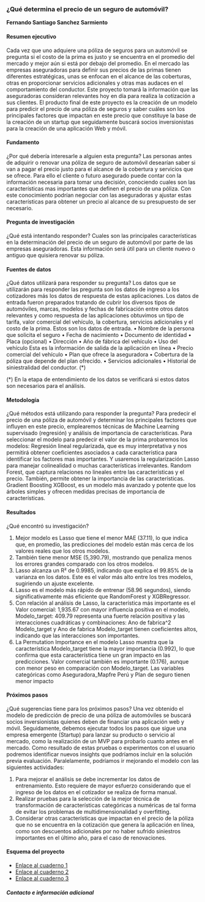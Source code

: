 ### ¿Qué determina el precio de un seguro de automóvil?

**Fernando Santiago Sanchez Sarmiento**

#### Resumen ejecutivo
Cada vez que uno adquiere una póliza de seguros para un automóvil se pregunta si el costo de la prima es justo y se encuentra en el promedio del mercado y mejor aún si está por debajo del promedio.
En el mercado las empresas aseguradoras para definir sus precios de las primas tienen diferentes estratégicas, unas se enfocan en el alcance de las coberturas, otras en proporcionar servicios adicionales y otras mas audaces en el comportamiento del conductor. Este proyecto tomará la información que las aseguradoras consideran relevantes hoy en día para realiza la cotización a sus clientes. 
El producto final de este proyecto es la creación de un modelo para predicir el precio de una póliza de seguros y saber cuáles son los principales factores que impactan en este precio que constituye la base de la creación de un startup que seguidamente buscará socios inversionistas para la creación de una aplicación Web y móvil.
#### Fundamento
¿Por qué debería interesarle a alguien esta pregunta?
Las personas antes de adquirir o renovar una póliza de seguro de automóvil desearían saber si van a pagar el precio justo para el alcance de la cobertura y servicios que se ofrece. Para ello el cliente o futuro asegurado puede contar con la información necesaria para tomar una decisión, conociendo cuales son las características mas importantes que definen el precio de una póliza. Con este conocimiento podrían negociar con las aseguradoras y ajustar estas características para obtener un precio al alcance de su presupuesto de ser necesario.  
#### Pregunta de investigación
¿Qué está intentando responder?
Cuales son las principales características en la determinación del precio de un seguro de automóvil por parte de las empresas aseguradoras. Esta información será útil para un cliente nuevo o antiguo que quisiera renovar su póliza.
#### Fuentes de datos
¿Qué datos utilizará para responder su pregunta?
Los datos que se utilizarán para responder las pregunta son los datos de ingreso a los cotizadores más los datos de respuesta de estas aplicaciones. Los datos de entrada fueron preparados tratando de cubrir los diversos tipos de automóviles, marcas, modelos y fechas de fabricación entre otros datos relevantes y como respuesta de las aplicaciones obtuvimos un tipo de tarifa, valor comercial del vehículo, la cobertura, servicios adicionales y el costo de la prima.
Estos son los datos de entrada.
•	Nombre de la persona que solicita el seguro
•	Fecha de nacimiento
•	Documento de identidad
•	Placa (opcional)
•	Dirección
•	Año de fábrica del vehículo
•	Uso del vehículo
Esta es la información de salida de la aplicación en línea
•	Precio comercial del vehículo
•	Plan que ofrece la aseguradora
•	Cobertura de la póliza que depende del plan ofrecido.
•	Servicios adicionales
•	Historial de siniestralidad del conductor. (*)

(*) En la etapa de entendimiento de los datos se verificará si estos datos son necesarios para el análisis.
#### Metodología
¿Qué métodos está utilizando para responder la pregunta?
Para predecir el precio de una póliza de automóvil y determinar los principales factores que influyen en este precio, emplearemos técnicas de Machine Learning supervisado (regresión) y análisis de importancia de características.
Para seleccionar el modelo para predecir el valor de la prima probaremos los modelos:  Regresión lineal regularizada, que es muy interpretativa y nos permitirá obtener coeficientes asociados a cada característica para identificar los factores mas importantes. Y usaremos la regularización Lasso para manejar colinealidad o muchas características irrelevantes.
Random Forest, que captura relaciones no lineales entre las características y el precio. También, permite obtener la importancia de las características.
Gradient Boosting XGBoost, es un modelo más avanzado y potente que los árboles simples y ofrecen medidas precisas de importancia de características. 
#### Resultados
¿Qué encontró su investigación?
1.	Mejor modelo es Lasso que tiene el menor MAE (37.11), lo que indica que, en promedio, las predicciones del modelo están más cerca de los valores reales que los otros modelos.
2.	También tiene menor MSE (5,390.79), mostrando que penaliza menos los errores grandes comparado con los otros modelos.
3.	Lasso alcanza un R² de 0.9985, indicando que explica el 99.85% de la varianza en los datos. Este es el valor más alto entre los tres modelos, sugiriendo un ajuste excelente.
4.	Lasso es el modelo más rápido de entrenar (58.96 segundos), siendo significativamente más eficiente que RandomForest y XGBRegressor.
5.	Con relación al análisis de Lasso, la característica más importante es el Valor comercial: 1,935.67 con mayor influencia positiva en el modelo, Modelo_target: 409.79 representa una fuerte relación positiva y las interacciones cuadráticas y combinaciones: Ano de fabrica^2 Modelo_target y Ano de fabrica Modelo_target tienen coeficientes altos, indicando que las interacciones son importantes.
6.	La Permutation Importance en el modelo Lasso muestra que la característica Modelo_target tiene la mayor importancia (0.992), lo que confirma que esta característica tiene un gran impacto en las predicciones. Valor comercial también es importante (0.176), aunque con menor peso en comparación con Modelo_target. Las variables categóricas como Aseguradora_Mapfre Perú y Plan de seguro tienen menor impacto

#### Próximos pasos
¿Qué sugerencias tiene para los próximos pasos?
Una vez obtenido el modelo de predicción de precio de una póliza de automóviles se buscará socios inversionistas quienes deben de financiar una aplicación web y móvil.
Seguidamente, debemos ejecutar todos los pasos que sigue una empresa emergente (Startup) para lanzar su producto o servicio al mercado, como la realización de un MVP para probarlo cuanto antes en el mercado.
Como resultado de estas pruebas o experimentos con el usuario podremos identificar nuevos insights que podríamos incluir en la solución previa evaluación.
Paralelamente, podríamos ir mejorando el modelo con las siguientes actividades:
1. Para mejorar el análisis se debe incrementar los datos de entrenamiento. Esto requiere de mayor esfuerzo considerando que el ingreso de los datos en el cotizador se realiza de forma manual.
2. Realizar pruebas para la selección de la mejor técnica de transformación de características categóricas a numéricas de tal forma de evitar los problemas de multidimensionalidad y overfitting.
3. Considerar otras características que impactan en el precio de la póliza que no se encuentra en la cotización que genera la aplicación en línea, como son descuentos adicionales por no haber sufrido siniestros importantes en el último año, para el caso de renovaciones.

#### Esquema del proyecto

- [Enlace al cuaderno 1]()
- [Enlace al cuaderno 2]()
- [Enlace al cuaderno 3]()

##### Contacto e información adicional
